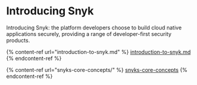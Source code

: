 # Introducing Snyk

Introducing Snyk: the platform developers choose to build cloud native applications securely, providing a range of developer-first security products.

{% content-ref url="introduction-to-snyk.md" %}
[introduction-to-snyk.md](introduction-to-snyk.md)
{% endcontent-ref %}

{% content-ref url="snyks-core-concepts/" %}
[snyks-core-concepts](snyks-core-concepts/)
{% endcontent-ref %}
